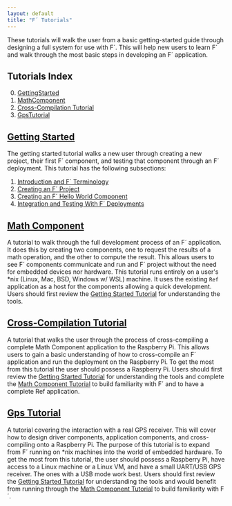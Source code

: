 ```yaml
---
layout: default
title: "F´ Tutorials"
---
```


These tutorials will walk the user from a basic getting-started guide through designing a full system for use with F´. This will help new
users to learn F´ and walk through the most basic steps in developing an F´ application.

## Tutorials Index

0. [GettingStarted](HelloWorld/Tutorial.md)
1. [MathComponent](MathComponent/Tutorial.md)
2. [Cross-Compilation Tutorial](CrossCompilation/Tutorial.md)
3. [GpsTutorial](GpsTutorial/Tutorial.md)

## [Getting Started](HelloWorld/Tutorial.md)

The getting started tutorial walks a new user through creating a new project, their first F´ component, and testing that
component through an F´ deployment. This tutorial has the following subsections:

1. [Introduction and F´ Terminology](./HelloWorld/Tutorial.md)
2. [Creating an F´ Project](./HelloWorld/NewProject.md)
3. [Creating an F´ Hello World Component](./HelloWorld/HelloWorld.md)
4. [Integration and Testing With F´ Deployments](./HelloWorld/Deployments.md)

## [Math Component](MathComponent/Tutorial.md)

A tutorial to walk through the full development process of an F´ application. It does this by creating two components,
one to request the results of a math operation, and the other to compute the result. This allows users to see F´
components communicate and run and F´ project without the need for embedded devices nor hardware. This tutorial runs entirely
on a user's *nix (Linux, Mac, BSD, Windows w/ WSL) machine. It uses the existing `Ref` application as a host for the components
allowing a quick development. Users should first review the [Getting Started Tutorial](HelloWorld/Tutorial.md) for
understanding the tools.

## [Cross-Compilation Tutorial](CrossCompilation/Tutorial.md)

A tutorial that walks the user through the process of cross-compiling a
complete Math Component application to the Raspberry Pi. This allows users to
gain a basic understanding of how to cross-compile an F´ application and run
the deployment on the Raspberry Pi. To get the most from this tutorial the user
should possess a Raspberry Pi. Users should first review the 
[Getting Started Tutorial](HelloWorld/Tutorial.md) for understanding the
tools and complete the [Math Component Tutorial](MathComponent/Tutorial.md) to
build familiarity with F´ and to have a complete Ref application.

## [Gps Tutorial](GpsTutorial/Tutorial.md)

A tutorial covering the interaction with a real GPS receiver. This will cover how to design driver components, application components,
and cross-compiling onto a Raspberry Pi. The purpose of this tutorial is to expand from F´ running on *nix machines into the world
of embedded hardware. To get the most from this tutorial, the user should possess a Raspberry Pi, have access to a Linux machine or
a Linux VM, and have a small UART/USB GPS receiver. The ones with a USB mode work best.  Users should first review the
[Getting Started Tutorial](HelloWorld/Tutorial.md) for understanding the tools and would benefit from running through the
[Math Component Tutorial](MathComponent/Tutorial.md) to build familiarity with F´.
